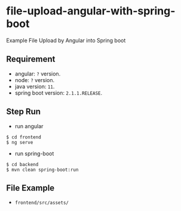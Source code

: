 # file-upload-angular-with-spring-boot
Example File Upload by Angular into Spring boot

## Requirement

* angular: `?` version.
* node: `?` version.
* java version: `11`.
* spring boot version: `2.1.1.RELEASE`.

## Step Run
- run angular
``` batch
$ cd frontend
$ ng serve
```

- run spring-boot
``` batch
$ cd backend
$ mvn clean spring-boot:run
``` 


## File Example
+  `frontend/src/assets/`